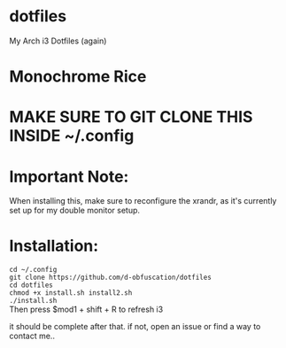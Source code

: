 # dotfiles
My Arch i3 Dotfiles (again)
# Monochrome Rice

# MAKE SURE TO GIT CLONE THIS INSIDE ~/.config


# Important Note:
When installing this, make sure to reconfigure the xrandr, as it's currently set up for my double monitor setup.

#
# Installation:
`cd ~/.config`<br>
`git clone https://github.com/d-obfuscation/dotfiles`<br>
`cd dotfiles`<br>
`chmod +x install.sh install2.sh`<br>
`./install.sh`<br>
Then press $mod1 + shift + R to refresh i3<br>

it should be complete after that.
if not, open an issue or find a way to contact me..
